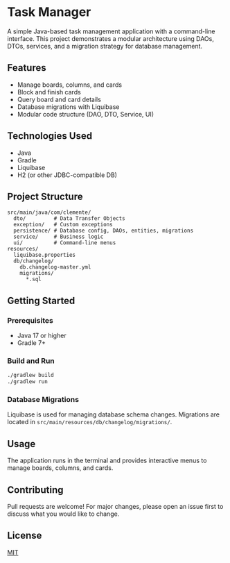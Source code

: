 # Task Manager

A simple Java-based task management application with a command-line interface. This project demonstrates a modular architecture using DAOs, DTOs, services, and a migration strategy for database management.

## Features
- Manage boards, columns, and cards
- Block and finish cards
- Query board and card details
- Database migrations with Liquibase
- Modular code structure (DAO, DTO, Service, UI)

## Technologies Used
- Java
- Gradle
- Liquibase
- H2 (or other JDBC-compatible DB)

## Project Structure
```
src/main/java/com/clemente/
  dto/         # Data Transfer Objects
  exception/   # Custom exceptions
  persistence/ # Database config, DAOs, entities, migrations
  service/     # Business logic
  ui/          # Command-line menus
resources/
  liquibase.properties
  db/changelog/
    db.changelog-master.yml
    migrations/
      *.sql
```

## Getting Started

### Prerequisites
- Java 17 or higher
- Gradle 7+

### Build and Run
```bash
./gradlew build
./gradlew run
```

### Database Migrations
Liquibase is used for managing database schema changes. Migrations are located in `src/main/resources/db/changelog/migrations/`.

## Usage
The application runs in the terminal and provides interactive menus to manage boards, columns, and cards.

## Contributing
Pull requests are welcome! For major changes, please open an issue first to discuss what you would like to change.

## License
[MIT](LICENSE)

